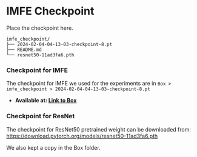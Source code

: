 # IMFE Checkpoint

Place the checkpoint here.

```
imfe_checkpoint/
├── 2024-02-04-04-13-03-checkpoint-8.pt
├── README.md
└── resnet50-11ad3fa6.pth
```

### Checkpoint for IMFE
The checkpoint for IMFE we used for the experiments are in `Box > imfe_checkpoint > 2024-02-04-04-13-03-checkpoint-8.pt` 

* **Available at: [Link to Box](https://wustl.box.com/v/rt-hare-imfe-code-share)**

### Checkpoint for ResNet
The checkpoint for ResNet50 pretrained weight can be downloaded from: https://download.pytorch.org/models/resnet50-11ad3fa6.pth

We also kept a copy in the Box folder.